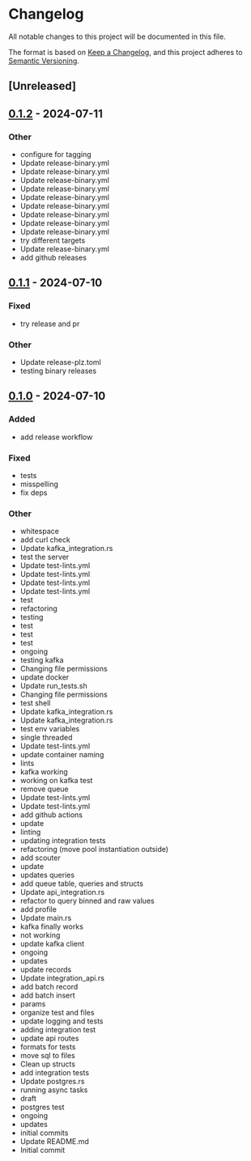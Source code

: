 # Changelog
All notable changes to this project will be documented in this file.

The format is based on [Keep a Changelog](https://keepachangelog.com/en/1.0.0/),
and this project adheres to [Semantic Versioning](https://semver.org/spec/v2.0.0.html).

## [Unreleased]

## [0.1.2](https://github.com/demml/scouter-server/compare/v0.1.1...v0.1.2) - 2024-07-11

### Other
- configure for tagging
- Update release-binary.yml
- Update release-binary.yml
- Update release-binary.yml
- Update release-binary.yml
- Update release-binary.yml
- Update release-binary.yml
- Update release-binary.yml
- Update release-binary.yml
- Update release-binary.yml
- try different targets
- Update release-binary.yml
- add github releases

## [0.1.1](https://github.com/demml/scouter-server/compare/v0.1.0...v0.1.1) - 2024-07-10

### Fixed
- try release and pr

### Other
- Update release-plz.toml
- testing binary releases

## [0.1.0](https://github.com/demml/scouter-server/releases/tag/v0.1.0) - 2024-07-10

### Added
- add release workflow

### Fixed
- tests
- misspelling
- fix deps

### Other
- whitespace
- add curl check
- Update kafka_integration.rs
- test the server
- Update test-lints.yml
- Update test-lints.yml
- Update test-lints.yml
- Update test-lints.yml
- test
- refactoring
- testing
- test
- test
- test
- ongoing
- testing kafka
- Changing file permissions
- update docker
- Update run_tests.sh
- Changing file permissions
- test shell
- Update kafka_integration.rs
- Update kafka_integration.rs
- test env variables
- single threaded
- Update test-lints.yml
- update container naming
- lints
- kafka working
- working on kafka test
- remove queue
- Update test-lints.yml
- Update test-lints.yml
- add github actions
- update
- linting
- updating integration tests
- refactoring (move pool instantiation outside)
- add scouter
- update
- updates queries
- add queue table, queries and structs
- Update api_integration.rs
- refactor to query binned and raw values
- add profile
- Update main.rs
- kafka finally works
- not working
- update kafka client
- ongoing
- updates
- update records
- Update integration_api.rs
- add batch record
- add batch insert
- params
- organize test and files
- update logging and tests
- adding integration test
- update api routes
- formats for tests
- move sql to files
- Clean up structs
- add integration tests
- Update postgres.rs
- running async tasks
- draft
- postgres test
- ongoing
- updates
- initial commits
- Update README.md
- Initial commit

